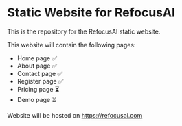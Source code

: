 # Static Website for RefocusAI

This is the repository for the RefocusAI static website.

This website will contain the following pages:

- Home page ✅
- About page ✅
- Contact page ✅
- Register page ✅
- Pricing page ⏳
- Demo page ⏳

Website will be hosted on https://refocusai.com
